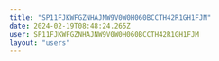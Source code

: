 ```yaml
---
title: "SP11FJKWFGZNHAJNW9V0W0H060BCCTH42R1GH1FJM"
date: 2024-02-19T08:48:24.265Z
user: SP11FJKWFGZNHAJNW9V0W0H060BCCTH42R1GH1FJM
layout: "users"
---
```

    